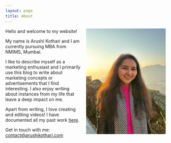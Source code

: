 ```yaml
---
layout: page
title: About
---
```


<img style="width:250px;margin-left:15px;float:right;" src="/assets/images/me3.jpg" />

Hello and welcome to my website!

My name is Arushi Kothari and I am currently pursuing MBA from NMIMS, Mumbai.

I like to describe myself as a marketing enthusiast and I primarily use this blog to write about marketing concepts or advertisements that I find interesting. I also enjoy writing about instances from my life that leave a deep impact on me.

Apart from writing, I love creating and editing videos! I have documented all my past work <a href="/my-work/"> here</a>.

Get in touch with me: contact@arushikothari.com

<a href="https://www.linkedin.com/in/arushi-kothari-859a9b194/"><i class="fa fa-linkedin w3-hover-opacity" style="padding-left:relative;"></i></a>